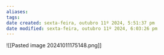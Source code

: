 ```yaml
---
aliases: 
tags: 
date created: sexta-feira, outubro 11º 2024, 5:51:37 pm
date modified: sexta-feira, outubro 11º 2024, 6:03:26 pm
---
```

![[Pasted image 20241011175148.png]]